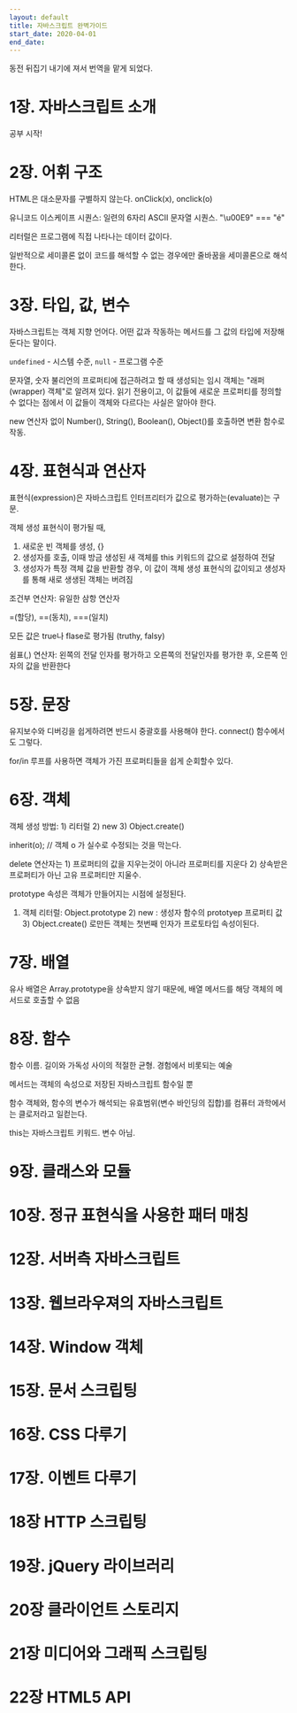 ```yaml
---
layout: default
title: 자바스크립트 완벽가이드
start_date: 2020-04-01
end_date:
---
```


동전 뒤집기 내기에 져서 번역을 맡게 되었다.

# 1장. 자바스크립트 소개

공부 시작!

# 2장. 어휘 구조

HTML은 대소문자를 구별하지 않는다. onClick(x), onclick(o)

유니코드 이스케이프 시퀀스: 일련의 6자리 ASCII 문자열 시퀀스. "\u00E9" === "é"

리터럴은 프로그램에 직접 나타나는 데이터 값이다.

일반적으로 세미콜론 없이 코드를 해석할 수 없는 경우에만 줄바꿈을 세미콜론으로 해석한다.

# 3장. 타입, 값, 변수

자바스크립트는 객체 지향 언어다. 어떤 값과 작동하는 메서드를 그 값의 타입에 저장해 둔다는 말이다.

`undefined` - 시스템 수준, `null` - 프로그램 수준

문자열, 숫자 불리언의 프로퍼티에 접근하려고 할 때 생성되는 임시 객체는 "래퍼(wrapper) 객체"로 알려져 있다.
읽기 전용이고, 이 값들에 새로운 프로퍼티를 정의할 수 없다는 점에서 이 값들이 객체와 다르다는 사실은 알아야 한다.

new 연산자 없이 Number(), String(), Boolean(), Object()를 호출하면 변환 함수로 작동.

# 4장. 표현식과 연산자

표현식(expression)은 자바스크립트 인터프리터가 값으로 평가하는(evaluate)는 구문.

객체 생성 표현식이 평가될 때,

1. 새로운 빈 객체를 생성, {}
2. 생성자를 호출, 이때 방금 생성된 새 객체를 this 키워드의 값으로 설정하여 전달
3. 생성자가 특정 객체 값을 반환할 경우, 이 값이 객체 생성 표현식의 값이되고 생성자를 통해 새로 생생된 객체는 버려짐

조건부 연산자: 유일한 삼항 연산자

=(할당), ==(동치), ===(일치)

모든 값은 true나 flase로 평가됨 (truthy, falsy)

쉼표(,) 연산자: 왼쪽의 전달 인자를 평가하고 오른쪽의 전달인자를 평가한 후, 오른쪽 인자의 값을 반환한다

# 5장. 문장

유지보수와 디버깅을 쉽게하려면 반드시 중괄호를 사용해야 한다. connect() 함수에서도 그렇다.

for/in 루프를 사용하면 객체가 가진 프로퍼티들을 쉽게 순회할수 있다. 

# 6장. 객체

객체 생성 방법: 1) 리터럴 2) new 3) Object.create()

inherit(o); // 객체 o 가 실수로 수정되는 것을 막는다.

delete 연산자는 1) 프로퍼티의 값을 지우는것이 아니라 프로퍼티를 지운다 2) 상속받은 프로퍼티가 아닌 고유 프로퍼티만 지울수.

prototype 속성은 객체가 만들어지는 시점에 설정된다. 
1) 객체 리터럴: Object.prototype 2) new : 생성자 함수의 prototyep 프로퍼티 값 3) Object.create() 로만든 객체는 첫번째 인자가 프로토타입 속성이된다.

# 7장. 배열

유사 배열은 Array.prototype을 상속받지 않기 때문에, 배열 메서드를 해당 객체의 메서드로 호출할 수 없음 

# 8장. 함수

함수 이름. 길이와 가독성 사이의 적절한 균형. 경험에서 비롯되는 예술 

메서드는 객체의 속성으로 저장된 자바스크립트 함수일 뿐

함수 객체와, 함수의 변수가 해석되는 유효범위(변수 바인딩의 집합)를 컴퓨터 과학에서는 클로저라고 일컫는다.

this는 자바스크립트 키워드. 변수 아님.



# 9장. 클래스와 모듈

# 10장. 정규 표현식을 사용한 패터 매칭

# 12장. 서버측 자바스크립트

# 13장. 웹브라우져의 자바스크립트

# 14장. Window 객체

# 15장. 문서 스크립팅

# 16장. CSS 다루기

# 17장. 이벤트 다루기

# 18장 HTTP 스크립팅

# 19장. jQuery 라이브러리

# 20장 클라이언트 스토리지

# 21장 미디어와 그래픽 스크립팅

# 22장 HTML5 API
